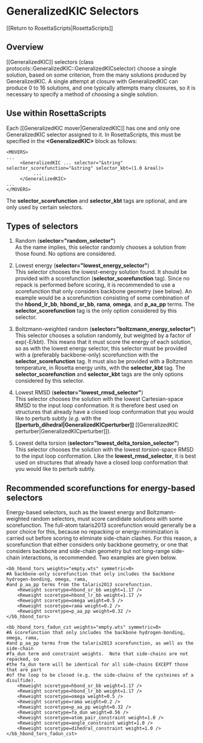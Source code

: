 # GeneralizedKIC Selectors

[[Return to RosettaScripts|RosettaScripts]]

## Overview
[[GeneralizedKIC]] selectors (class protocols::GeneralizedKIC::GeneralizedKICselector) choose a single solution, based on some criterion, from the many solutions produced by GeneralizedKIC.  A single attempt at closure with GeneralizedKIC can produce 0 to 16 solutions, and one typically attempts many closures, so it is necessary to specify a method of choosing a single solution.

## Use within RosettaScripts
Each [[GeneralizedKIC mover|GeneralizedKIC]] has one and only one GeneralizedKIC selector assigned to it.  In RosettaScripts, this must be specified in the **\<GeneralizedKIC\>** block as follows:

```
<MOVERS>
...
     <GeneralizedKIC ... selector="&string" selector_scorefunction="&string" selector_kbt=(1.0 &real)>
          ...
     </GeneralizedKIC>
...
</MOVERS>
```

The **selector_scorefunction** and **selector_kbt** tags are optional, and are only used by certain selectors.

## Types of selectors
1.  Random (**selector="random_selector"**)<br>As the name implies, this selector randomly chooses a solution from those found.  No options are considered.

2.  Lowest energy (**selector="lowest_energy_selector"**)<br>This selector chooses the lowest-energy solution found.  It should be provided with a scorefunction (**selector_scorefunction** tag).  Since no repack is performed before scoring, it is recommended to use a scorefunction that only considers backbone geometry (see below).  An example would be a scorefunction consisting of some combination of the **hbond_lr_bb**, **hbond_sr_bb**, **rama**, **omega**, and **p_aa_pp** terms.  The **selector_scorefunction** tag is the only option considered by this selector.

3.  Boltzmann-weighted random (**selector="boltzmann_energy_selector"**)<br>This selector chooses a solution randomly, but weighted by a factor of exp(-E/kbt).  This means that it must score the energy of each solution, so as with the lowest energy selector, this selector must be provided with a (preferably backbone-only) scorefunction with the **selector_scorefunction** tag.  It must also be provided with a Boltzmann temperature, in Rosetta energy units, with the **selector_kbt** tag.  The **selector_scorefunction** and **selector_kbt** tags are the only options considered by this selector.

4.  Lowest RMSD (**selector="lowest_rmsd_selector"**)<br>This selector chooses the solution with the lowest Cartesian-space RMSD to the input loop conformation.  It is therefore best used on structures that already have a closed loop conformation that you would like to perturb subtly (_e.g._ with the **[[perturb_dihedral|GeneralizedKICperturber]]** [[GeneralizedKIC perturber|GeneralizedKICperturber]]).

5.  Lowest delta torsion (**selector="lowest_delta_torsion_selector"**)<br>This selector chooses the solution with the lowest _torsion_-space RMSD to the input loop conformation.  Like the **lowest_rmsd_selector**, it is best used on structures that already have a closed loop conformation that you would like to perturb subtly.

## Recommended scorefunctions for energy-based selectors

Energy-based selectors, such as the lowest energy and Boltzmann-weighted random selectors, must score candidate solutions with some scorefunction.  The full-atom talaris2013 scorefunction would generally be a poor choice for this, because no repacking or energy-minimization is carried out before scoring to eliminate side-chain clashes.  For this reason, a scorefunction that either considers only backbone geometry, or one that considers backbone and side-chain geometry but not long-range side-chain interactions, is recommended.  Two examples are given below.

```
<bb_hbond_tors weights="empty.wts" symmetric=0>
#A backbone-only scorefunction that only includes the backbone hydrogen-bonding, omega, rama,
#and p_aa_pp terms from the talaris2013 scorefunction.
	<Reweight scoretype=hbond_sr_bb weight=1.17 />
	<Reweight scoretype=hbond_lr_bb weight=1.17 />
	<Reweight scoretype=omega weight=0.5 />
	<Reweight scoretype=rama weight=0.2 />
	<Reweight scoretype=p_aa_pp weight=0.32 />
</bb_hbond_tors>
```

```
<bb_hbond_tors_fadun_cst weights="empty.wts" symmetric=0>
#A scorefunction that only includes the backbone hydrogen-bonding, omega, rama,
#and p_aa_pp terms from the talaris2013 scorefunction, as well as the side-chain
#fa_dun term and constraint weights.  Note that side-chains are not repacked, so
#the fa_dun term will be identical for all side-chains EXCEPT those that are part
#of the loop to be closed (e.g. the side-chains of the cysteines of a disulfide).
	<Reweight scoretype=hbond_sr_bb weight=1.17 />
	<Reweight scoretype=hbond_lr_bb weight=1.17 />
	<Reweight scoretype=omega weight=0.5 />
	<Reweight scoretype=rama weight=0.2 />
	<Reweight scoretype=p_aa_pp weight=0.32 />
	<Reweight scoretype=fa_dun weight=0.56 />
	<Reweight scoretype=atom_pair_constraint weight=1.0 />
	<Reweight scoretype=angle_constraint weight=1.0 />
	<Reweight scoretype=dihedral_constraint weight=1.0 />
</bb_hbond_tors_fadun_cst>
```
